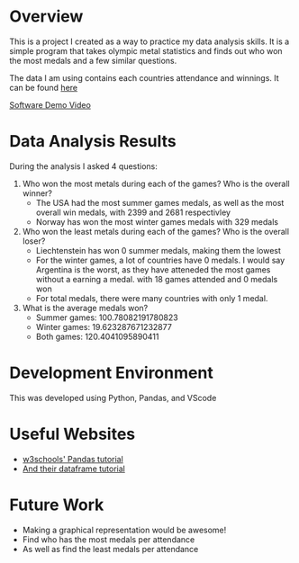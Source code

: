 # Overview
This is a project I created as a way to practice my data analysis skills. It is a simple program that takes olympic metal statistics and finds out who won the most medals and a few similar questions.

The data I am using contains each countries attendance and winnings. It can be found [here](https://github.com/rashida048/Datasets/blob/master/olympics.csv)

[Software Demo Video](https://youtu.be/Ovfr69B1o20)

# Data Analysis Results

During the analysis I asked 4 questions:
1. Who won the most metals during each of the games? Who is the overall winner?
    - The USA had the most summer games medals, as well as the most overall win medals, with 2399 and 2681 respectivley
    - Norway has won the most winter games medals with 329 medals
2. Who won the least metals during each of the games? Who is the overall loser?
    - Liechtenstein has won 0 summer medals, making them the lowest
    - For the winter games, a lot of countries have 0 medals. I would say Argentina is the worst, as they have atteneded the most games without a earning a medal. with 18 games attended and 0 medals won
    - For total medals, there were many countries with only 1 medal. 
3.  What is the average medals won?
    - Summer games: 100.78082191780823
    - Winter games: 19.623287671232877
    - Both games: 120.4041095890411

# Development Environment

This was developed using Python, Pandas, and VScode

# Useful Websites

* [w3schools' Pandas tutorial](https://www.w3schools.com/python/pandas/default.asp)
* [And their dataframe tutorial](https://www.w3schools.com/python/pandas/pandas_dataframes.asp)

# Future Work

* Making a graphical representation would be awesome!
* Find who has the most medals per attendance
* As well as find the least medals per attendance